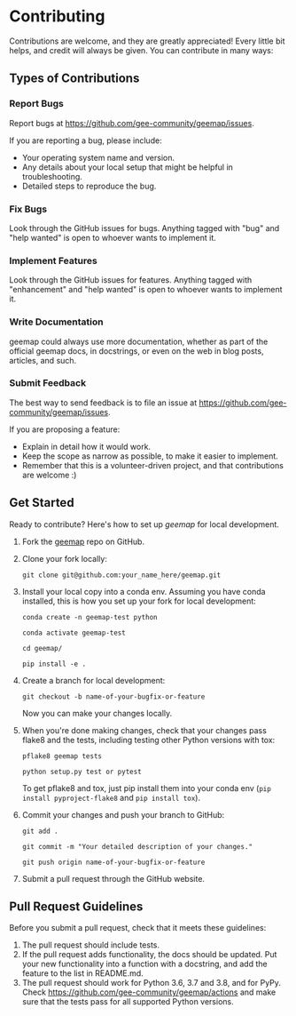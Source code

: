 # Contributing

Contributions are welcome, and they are greatly appreciated! Every
little bit helps, and credit will always be given. You can contribute in many ways:

## Types of Contributions

### Report Bugs

Report bugs at <https://github.com/gee-community/geemap/issues>.

If you are reporting a bug, please include:

-   Your operating system name and version.
-   Any details about your local setup that might be helpful in troubleshooting.
-   Detailed steps to reproduce the bug.

### Fix Bugs

Look through the GitHub issues for bugs. Anything tagged with "bug" and "help wanted" is open to whoever wants to implement it.

### Implement Features

Look through the GitHub issues for features. Anything tagged with "enhancement" and "help wanted" is open to whoever wants to implement it.

### Write Documentation

geemap could always use more documentation, whether as part of the official geemap docs, in docstrings, or even on the web in blog posts, articles, and such.

### Submit Feedback

The best way to send feedback is to file an issue at <https://github.com/gee-community/geemap/issues>.

If you are proposing a feature:

-   Explain in detail how it would work.
-   Keep the scope as narrow as possible, to make it easier to implement.
-   Remember that this is a volunteer-driven project, and that contributions are welcome :)

## Get Started

Ready to contribute? Here's how to set up _geemap_ for local development.

1. Fork the [geemap](https://github.com/gee-community/geemap) repo on GitHub.

2. Clone your fork locally:

    ```
    git clone git@github.com:your_name_here/geemap.git
    ```

3. Install your local copy into a conda env. Assuming you have conda installed, this is how you set up your fork for local development:

    ```
    conda create -n geemap-test python
    ```

    ```
    conda activate geemap-test
    ```

    ```
    cd geemap/
    ```

    ```
    pip install -e .
    ```

4. Create a branch for local development:

    ```
    git checkout -b name-of-your-bugfix-or-feature
    ```

    Now you can make your changes locally.

5. When you're done making changes, check that your changes pass flake8 and the tests, including testing other Python versions with tox:

    ```
    pflake8 geemap tests
    ```

    ```
    python setup.py test or pytest
    ```

    To get pflake8 and tox, just pip install them into your conda env (`pip install pyproject-flake8` and `pip install tox`).

6. Commit your changes and push your branch to GitHub:

    ```
    git add .
    ```

    ```
    git commit -m "Your detailed description of your changes."
    ```

    ```
    git push origin name-of-your-bugfix-or-feature
    ```

7. Submit a pull request through the GitHub website.

## Pull Request Guidelines

Before you submit a pull request, check that it meets these guidelines:

1. The pull request should include tests.
2. If the pull request adds functionality, the docs should be updated. Put your new functionality into a function with a docstring, and add the feature to the list in README.md.
3. The pull request should work for Python 3.6, 3.7 and 3.8, and for PyPy. Check <https://github.com/gee-community/geemap/actions> and make sure that the tests pass for all supported Python versions.

